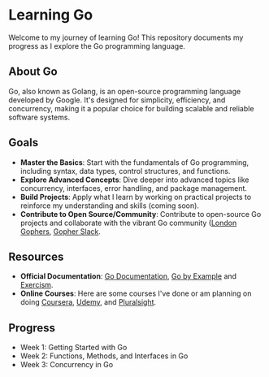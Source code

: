 # Learning Go

Welcome to my journey of learning Go! This repository documents my progress as I explore the Go programming language.

## About Go

Go, also known as Golang, is an open-source programming language developed by Google. It's designed for simplicity, efficiency, and concurrency, making it a popular choice for building scalable and reliable software systems.

## Goals

- **Master the Basics**: Start with the fundamentals of Go programming, including syntax, data types, control structures, and functions.
- **Explore Advanced Concepts**: Dive deeper into advanced topics like concurrency, interfaces, error handling, and package management.
- **Build Projects**: Apply what I learn by working on practical projects to reinforce my understanding and skills (coming soon).
- **Contribute to Open Source/Community**: Contribute to open-source Go projects and collaborate with the vibrant Go community  ([London Gophers](https://gophers.london/), [Gopher Slack](https://gophers.slack.com/messages/general/).

## Resources

- **Official Documentation**: [Go Documentation](https://golang.org/doc/), [Go by Example](https://gobyexample.com/) and [Exercism](https://exercism.org/tracks/go).
- **Online Courses**: Here are some courses I've done or am planning on doing [Coursera](https://www.coursera.org/specializations/google-golang), [Udemy](https://www.udemy.com/course/go-the-complete-developers-guide/), and [Pluralsight](https://www.pluralsight.com/paths/go).

## Progress

- Week 1: Getting Started with Go
- Week 2: Functions, Methods, and Interfaces in Go
- Week 3: Concurrency in Go
